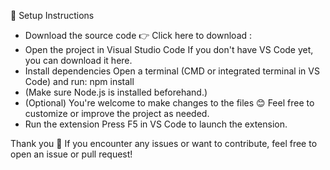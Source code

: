 🚀 Setup Instructions
- Download the source code
👉 Click here to download :
- Open the project in Visual Studio Code
If you don't have VS Code yet, you can download it here.
- Install dependencies
Open a terminal (CMD or integrated terminal in VS Code) and run:
npm install
- (Make sure Node.js is installed beforehand.)
- (Optional) You're welcome to make changes to the files 😊
Feel free to customize or improve the project as needed.
- Run the extension
Press F5 in VS Code to launch the extension.

Thank you 🫡
If you encounter any issues or want to contribute, feel free to open an issue or pull request!
